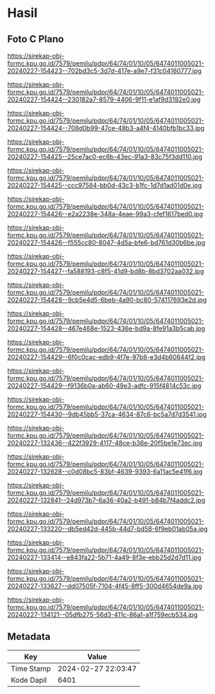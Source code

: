 # Hasil

## Foto C Plano

https://sirekap-obj-formc.kpu.go.id/7579/pemilu/pdpr/64/74/01/10/05/6474011005021-20240227-154423--702bd3c5-3d7d-417e-a9e7-f31c04160777.jpg

https://sirekap-obj-formc.kpu.go.id/7579/pemilu/pdpr/64/74/01/10/05/6474011005021-20240227-154424--230182a7-8579-4406-9f11-e1af9d3192e0.jpg

https://sirekap-obj-formc.kpu.go.id/7579/pemilu/pdpr/64/74/01/10/05/6474011005021-20240227-154424--708d0b99-47ce-48b3-a4f4-4140bfb1bc33.jpg

https://sirekap-obj-formc.kpu.go.id/7579/pemilu/pdpr/64/74/01/10/05/6474011005021-20240227-154425--25ce7ac0-ec6b-43ec-91a3-83c75f3dd110.jpg

https://sirekap-obj-formc.kpu.go.id/7579/pemilu/pdpr/64/74/01/10/05/6474011005021-20240227-154425--ccc97584-bb0d-43c3-b1fc-1d7d1ad01d0e.jpg

https://sirekap-obj-formc.kpu.go.id/7579/pemilu/pdpr/64/74/01/10/05/6474011005021-20240227-154426--e2a2238e-348a-4eae-99a3-cfef1617bed0.jpg

https://sirekap-obj-formc.kpu.go.id/7579/pemilu/pdpr/64/74/01/10/05/6474011005021-20240227-154426--f555cc80-8047-4d5a-bfe6-bd761d30b6be.jpg

https://sirekap-obj-formc.kpu.go.id/7579/pemilu/pdpr/64/74/01/10/05/6474011005021-20240227-154427--fa588193-c8f5-41d9-bd8b-8bd3702aa032.jpg

https://sirekap-obj-formc.kpu.go.id/7579/pemilu/pdpr/64/74/01/10/05/6474011005021-20240227-154428--9cb5e4d5-6beb-4a90-bc80-574117693e2d.jpg

https://sirekap-obj-formc.kpu.go.id/7579/pemilu/pdpr/64/74/01/10/05/6474011005021-20240227-154428--467e468e-1523-436e-bd9a-8fe91a3b5cab.jpg

https://sirekap-obj-formc.kpu.go.id/7579/pemilu/pdpr/64/74/01/10/05/6474011005021-20240227-154429--6f0c0cac-edb9-4f7e-97b8-e3d4b60644f2.jpg

https://sirekap-obj-formc.kpu.go.id/7579/pemilu/pdpr/64/74/01/10/05/6474011005021-20240227-154429--f9136b0a-ab60-49e3-adfc-915f4814c53c.jpg

https://sirekap-obj-formc.kpu.go.id/7579/pemilu/pdpr/64/74/01/10/05/6474011005021-20240227-154430--9db45bb5-37ca-4634-87c6-bc5a7d7d3541.jpg

https://sirekap-obj-formc.kpu.go.id/7579/pemilu/pdpr/64/74/01/10/05/6474011005021-20240227-132436--422f3929-4117-48ce-b36e-20f5be1e73ec.jpg

https://sirekap-obj-formc.kpu.go.id/7579/pemilu/pdpr/64/74/01/10/05/6474011005021-20240227-132628--c0d08bc5-83bf-4639-9393-6a11ac5e41f6.jpg

https://sirekap-obj-formc.kpu.go.id/7579/pemilu/pdpr/64/74/01/10/05/6474011005021-20240227-132841--24d973b7-6a36-40a2-b491-b84b7f4addc2.jpg

https://sirekap-obj-formc.kpu.go.id/7579/pemilu/pdpr/64/74/01/10/05/6474011005021-20240227-133220--db5ed42d-445b-44d7-bd58-6f9eb01ab05a.jpg

https://sirekap-obj-formc.kpu.go.id/7579/pemilu/pdpr/64/74/01/10/05/6474011005021-20240227-133414--e843fa22-5b71-4a49-8f3e-ebb25d2d7d11.jpg

https://sirekap-obj-formc.kpu.go.id/7579/pemilu/pdpr/64/74/01/10/05/6474011005021-20240227-133627--dd07505f-7104-4f45-8ff5-300d4654de9a.jpg

https://sirekap-obj-formc.kpu.go.id/7579/pemilu/pdpr/64/74/01/10/05/6474011005021-20240227-134121--05dfb275-56d3-411c-86a1-a1f759ecb534.jpg


## Metadata

| Key        | Value               |
| ---------- | ------------------- |
| Time Stamp | 2024-02-27 22:03:47 |
| Kode Dapil | 6401                |



